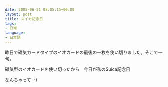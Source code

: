 ```yaml
---
date: 2005-06-21 08:05:15+00:00
layout: post
title: スイカ記念日
tags:
- 日常
language:
- 日本語
---
```


昨日で磁気カードタイプのイオカードの最後の一枚を使い切りました。そこで一句。

磁気型のイオカードを使い切ったから　今日が私のSuica記念日

なんちゃって :-)
